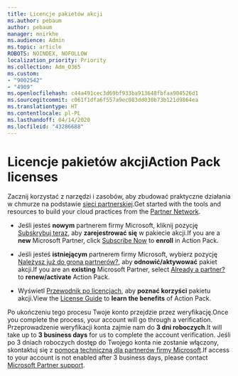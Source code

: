 ```yaml
---
title: Licencje pakietów akcji
ms.author: pebaum
author: pebaum
manager: mnirkhe
ms.audience: Admin
ms.topic: article
ROBOTS: NOINDEX, NOFOLLOW
localization_priority: Priority
ms.collection: Adm_O365
ms.custom:
- "9002542"
- "4909"
ms.openlocfilehash: c44a491cec3d69bf933ba913648fbfaa904526d1
ms.sourcegitcommit: c061f1dfa6f557a9ec083dd030b73b121d9864ea
ms.translationtype: HT
ms.contentlocale: pl-PL
ms.lasthandoff: 04/14/2020
ms.locfileid: "43286688"
---
```

# <a name="action-pack-licenses"></a><span data-ttu-id="46698-102">Licencje pakietów akcji</span><span class="sxs-lookup"><span data-stu-id="46698-102">Action Pack licenses</span></span>

<span data-ttu-id="46698-103">Zacznij korzystać z narzędzi i zasobów, aby zbudować praktyczne działania w chmurze na podstawie [sieci partnerskiej](https://aka.ms/MPNActionPack).</span><span class="sxs-lookup"><span data-stu-id="46698-103">Get started with the tools and resources to build your cloud practices from the [Partner Network](https://aka.ms/MPNActionPack).</span></span>

- <span data-ttu-id="46698-104">Jeśli jesteś **nowym** partnerem firmy Microsoft, kliknij pozycję [Subskrybuj teraz](https://aka.ms/MPNActionPackNew), aby **zarejestrować się** w pakiecie akcji.</span><span class="sxs-lookup"><span data-stu-id="46698-104">If you are a **new** Microsoft Partner, click [Subscribe Now](https://aka.ms/MPNActionPackNew) to **enroll** in Action Pack.</span></span>

- <span data-ttu-id="46698-105">Jeśli jesteś **istniejącym** partnerem firmy Microsoft, wybierz pozycję [Należysz już do grona partnerów?](https://aka.ms/MPNActionPackExisting), aby **odnowić/aktywować** pakiet akcji.</span><span class="sxs-lookup"><span data-stu-id="46698-105">If you are an **existing** Microsoft Partner, select [Already a partner?](https://aka.ms/MPNActionPackExisting) to **renew/activate** Action Pack.</span></span> 

- <span data-ttu-id="46698-106">Wyświetl [Przewodnik po licencjach](https://aka.ms/MPNActionPackGuide), aby **poznać korzyści** pakietu akcji.</span><span class="sxs-lookup"><span data-stu-id="46698-106">View the [License Guide](https://aka.ms/MPNActionPackGuide) to **learn the benefits** of Action Pack.</span></span> 

<span data-ttu-id="46698-107">Po ukończeniu tego procesu Twoje konto przejdzie przez weryfikację.</span><span class="sxs-lookup"><span data-stu-id="46698-107">Once you complete the process, your account will go through a verification.</span></span> <span data-ttu-id="46698-108">Przeprowadzenie weryfikacji konta zajmie nam do **3 dni roboczych**.</span><span class="sxs-lookup"><span data-stu-id="46698-108">It will take up to **3 business days** for us to complete the account verification.</span></span> <span data-ttu-id="46698-109">Jeśli po 3 dniach roboczych dostęp do Twojego konta nie zostanie włączony, skontaktuj się z [pomocą techniczną dla partnerów firmy Microsoft](https://aka.ms/MPNActionPackSupport).</span><span class="sxs-lookup"><span data-stu-id="46698-109">If access to your account is not enabled after 3 business days, please contact [Microsoft Partner support](https://aka.ms/MPNActionPackSupport).</span></span> 
